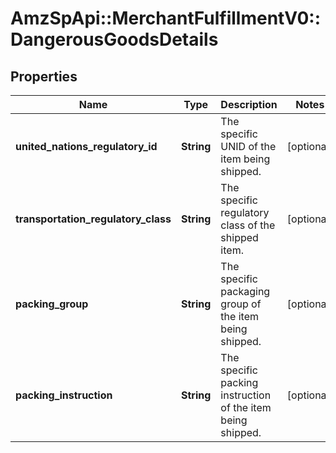 # AmzSpApi::MerchantFulfillmentV0::DangerousGoodsDetails

## Properties
Name | Type | Description | Notes
------------ | ------------- | ------------- | -------------
**united_nations_regulatory_id** | **String** | The specific UNID of the item being shipped. | [optional] 
**transportation_regulatory_class** | **String** | The specific regulatory class of the shipped item. | [optional] 
**packing_group** | **String** | The specific packaging group of the item being shipped. | [optional] 
**packing_instruction** | **String** | The specific packing instruction of the item being shipped. | [optional] 

